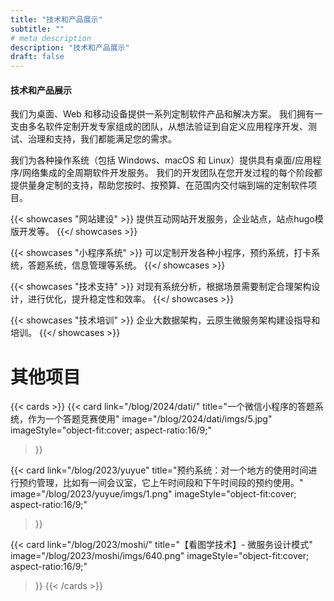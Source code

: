 ```yaml
---
title: "技术和产品展示"
subtitle: ""
# meta description
description: "技术和产品展示"
draft: false
---
```


#### 技术和产品展示

我们为桌面、Web 和移动设备提供一系列定制软件产品和解决方案。 我们拥有一支由多名软件定制开发专家组成的团队，从想法验证到自定义应用程序开发、测试、治理和支持，我们都能满足您的需求。

我们为各种操作系统（包括 Windows、macOS 和 Linux）提供具有桌面/应用程序/网络集成的全周期软件开发服务。 我们的开发团队在您开发过程的每个阶段都提供量身定制的支持，帮助您按时、按预算、在范围内交付端到端的定制软件项目。

{{< showcases "网站建设" >}}
提供互动网站开发服务，企业站点，站点hugo模版开发等。
{{</ showcases >}}

{{< showcases "小程序系统" >}}
可以定制开发各种小程序，预约系统，打卡系统，答题系统，信息管理等系统。
{{</ showcases >}}

{{< showcases "技术支持" >}}
对现有系统分析，根据场景需要制定合理架构设计，进行优化，提升稳定性和效率。
{{</ showcases >}}

{{< showcases "技术培训" >}}
企业大数据架构，云原生微服务架构建设指导和培训。
{{</ showcases >}}

<div class="container text-center">
<h1 class="display-3">其他项目</h1>
</div>


{{< cards >}}
  {{< card link="/blog/2024/dati/"
        title="一个微信小程序的答题系统，作为一个答题竞赛使用"
        image="/blog/2024/dati/imgs/5.jpg"
        imageStyle="object-fit:cover; aspect-ratio:16/9;"
  >}}

  {{< card link="/blog/2023/yuyue"
        title="预约系统：对一个地方的使用时间进行预约管理，比如有一间会议室，它上午时间段和下午时间段的预约使用。"
        image="/blog/2023/yuyue/imgs/1.png"
        imageStyle="object-fit:cover; aspect-ratio:16/9;"
  >}}

  {{< card link="/blog/2023/moshi/"
        title="【看图学技术】- 微服务设计模式"
        image="/blog/2023/moshi/imgs/640.png"
        imageStyle="object-fit:cover; aspect-ratio:16/9;"
  >}}
{{< /cards >}}
